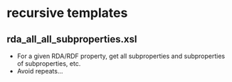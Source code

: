 # recursive templates

## rda_all_all_subproperties.xsl
- For a given RDA/RDF property, get all subproperties and subproperties of subproperties, etc.
- Avoid repeats...
